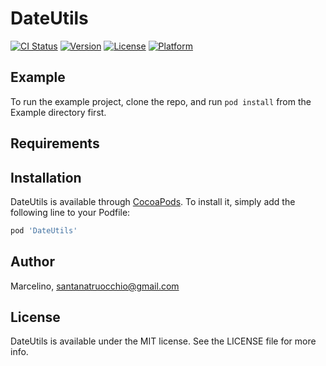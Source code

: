 # DateUtils

[![CI Status](https://img.shields.io/travis/Marcelino/DateUtils.svg?style=flat)](https://travis-ci.org/Marcelino/DateUtils)
[![Version](https://img.shields.io/cocoapods/v/DateUtils.svg?style=flat)](https://cocoapods.org/pods/DateUtils)
[![License](https://img.shields.io/cocoapods/l/DateUtils.svg?style=flat)](https://cocoapods.org/pods/DateUtils)
[![Platform](https://img.shields.io/cocoapods/p/DateUtils.svg?style=flat)](https://cocoapods.org/pods/DateUtils)

## Example

To run the example project, clone the repo, and run `pod install` from the Example directory first.

## Requirements

## Installation

DateUtils is available through [CocoaPods](https://cocoapods.org). To install
it, simply add the following line to your Podfile:

```ruby
pod 'DateUtils'
```

## Author

Marcelino, santanatruocchio@gmail.com

## License

DateUtils is available under the MIT license. See the LICENSE file for more info.
